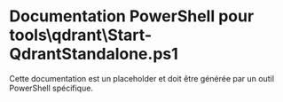 # Documentation PowerShell pour tools\qdrant\Start-QdrantStandalone.ps1

Cette documentation est un placeholder et doit être générée par un outil PowerShell spécifique.

